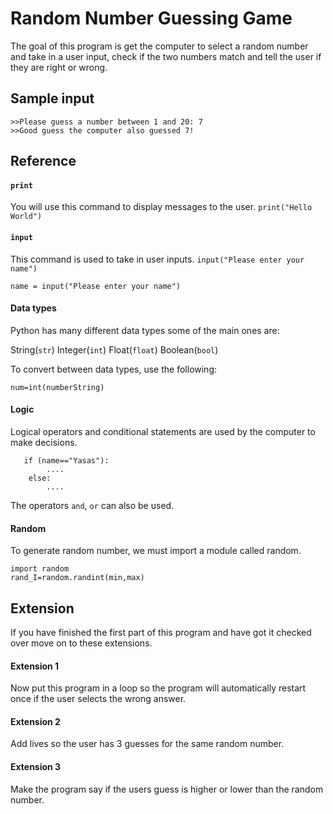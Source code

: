 # Random Number Guessing Game 
The goal of this program is get the computer to select a random number and take in a user input, check if the two numbers match and tell the user if they are right or wrong.  
## Sample input ## 
    >>Please guess a number between 1 and 20: 7
    >>Good guess the computer also guessed 7!
## Reference ##
#### `print` ####
You will use this command to display messages to the user. `print("Hello World")` 
#### `input` ####
This command is used to take in user inputs. `input("Please enter your name")`

    name = input("Please enter your name")

#### Data types ####
Python has many different data types some of the main ones are:

String(`str`)   Integer(`int`)   Float(`float`)  Boolean(`bool`)

To convert between data types, use the following:

    num=int(numberString)
#### Logic ####
Logical operators and conditional statements are used by the computer to make decisions. 

       if (name=="Yasas"):
            ....
        else:
            ....
The operators `and`, `or` can also be used. 
#### Random ####
To generate random number, we must import a module called random. 

    import random
    rand_I=random.randint(min,max)
    
## Extension ##
If you have finished the first part of this program and have got it checked over move on to these extensions. 

#### Extension 1 ####
Now put this program in a loop so the program will automatically restart once if the user selects the wrong answer. 
#### Extension 2 #### 
Add lives so the user has 3 guesses for the same random number. 
#### Extension 3 #### 
Make the program say if the users guess is higher or lower than the random number.
